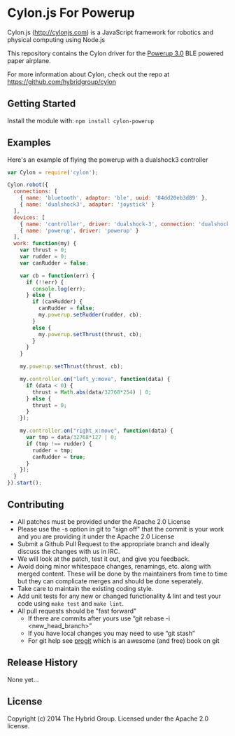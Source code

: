 # Cylon.js For Powerup

Cylon.js (http://cylonjs.com) is a JavaScript framework for robotics and
physical computing using Node.js

This repository contains the Cylon driver for the [Powerup 3.0](http://www.poweruptoys.com/products/powerup-v3) BLE powered paper airplane.

For more information about Cylon, check out the repo at
https://github.com/hybridgroup/cylon

## Getting Started

Install the module with: `npm install cylon-powerup`

## Examples
Here's an example of flying the powerup with a dualshock3 controller
```javascript
var Cylon = require('cylon');

Cylon.robot({
  connections: [
    { name: 'bluetooth', adaptor: 'ble', uuid: '84dd20eb3d89' },
    { name: 'dualshock3', adaptor: 'joystick' }
  ],
  devices: [
    { name: 'controller', driver: 'dualshock-3', connection: 'dualshock3' }, 
    { name: 'powerup', driver: 'powerup' }
  ],
  work: function(my) {
    var thrust = 0;
    var rudder = 0;
    var canRudder = false;

    var cb = function(err) {
      if (!!err) {
        console.log(err);
      } else {
        if (canRudder) {
          canRudder = false;
          my.powerup.setRudder(rudder, cb);
        }
        else {
          my.powerup.setThrust(thrust, cb);
        }
      }
    }

    my.powerup.setThrust(thrust, cb);

    my.controller.on("left_y:move", function(data) {
      if (data < 0) {
        thrust = Math.abs(data/32768*254) | 0;
      } else {
        thrust = 0;
      }
    });

    my.controller.on("right_x:move", function(data) {
      var tmp = data/32768*127 | 0;
      if (tmp !== rudder) {
        rudder = tmp;
        canRudder = true;
      }
    });
  }
}).start();
```

## Contributing

* All patches must be provided under the Apache 2.0 License
* Please use the -s option in git to "sign off" that the commit is your work and you are providing it under the Apache 2.0 License
* Submit a Github Pull Request to the appropriate branch and ideally discuss the changes with us in IRC.
* We will look at the patch, test it out, and give you feedback.
* Avoid doing minor whitespace changes, renamings, etc. along with merged content. These will be done by the maintainers from time to time but they can complicate merges and should be done seperately.
* Take care to maintain the existing coding style.
* Add unit tests for any new or changed functionality & lint and test your code using `make test` and `make lint`.
* All pull requests should be "fast forward"
  * If there are commits after yours use “git rebase -i <new_head_branch>”
  * If you have local changes you may need to use “git stash”
  * For git help see [progit](http://git-scm.com/book) which is an awesome (and free) book on git

## Release History

None yet...

## License

Copyright (c) 2014 The Hybrid Group. Licensed under the Apache 2.0 license.
